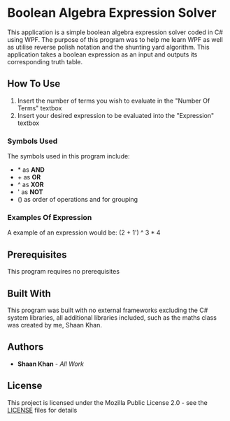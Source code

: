 # Boolean Algebra Expression Solver
This application is a simple boolean algebra expression solver coded in C# using WPF. The purpose of this program was to help me learn WPF as well as utilise reverse polish notation and the shunting yard algorithm. This application takes a boolean expression as an input and outputs its corresponding truth table.

## How To Use
1. Insert the number of terms you wish to evaluate in the "Number Of Terms" textbox
2. Insert your desired expression to be evaluated into the "Expression" textbox

### Symbols Used
The symbols used in this program include:
* \* as __AND__
* \+ as __OR__
* ^ as __XOR__
* ' as __NOT__
* () as order of operations and for grouping

### Examples Of Expression
A example of an expression would be:
(2 + 1') ^ 3 * 4

## Prerequisites
This program requires no prerequisites

## Built With
This program was built with no external frameworks excluding the C# system libraries, all additional libraries included, such as the maths class was created by me, Shaan Khan.

## Authors
* **Shaan Khan** - *All Work*

## License
This project is licensed under the Mozilla Public License 2.0 - see the [LICENSE](https://github.com/ShaanCoding/Boolean-Expression-Solver/blob/master/LICENSE) files for details
